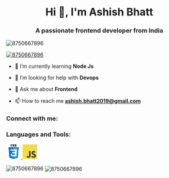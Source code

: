 <h1 align="center">Hi 👋, I'm Ashish Bhatt</h1>
<h3 align="center">A passionate frontend developer from India</h3>

<p align="left"> <img src="https://komarev.com/ghpvc/?username=8750667896&label=Profile%20views&color=0e75b6&style=flat" alt="8750667896" /> </p>

<p align="left"> <a href="https://github.com/ryo-ma/github-profile-trophy"><img src="https://github-profile-trophy.vercel.app/?username=8750667896" alt="8750667896" /></a> </p>

- 🌱 I’m currently learning **Node Js**

- 🤝 I’m looking for help with **Devops**

- 💬 Ask me about **Frontend**

- 📫 How to reach me **ashish.bhatt2019@gmail.com**

<h3 align="left">Connect with me:</h3>
<p align="left">
</p>

<h3 align="left">Languages and Tools:</h3>
<p align="left"> <a href="https://www.w3schools.com/css/" target="_blank" rel="noreferrer"> <img src="https://raw.githubusercontent.com/devicons/devicon/master/icons/css3/css3-original-wordmark.svg" alt="css3" width="40" height="40"/> </a> <a href="https://developer.mozilla.org/en-US/docs/Web/JavaScript" target="_blank" rel="noreferrer"> <img src="https://raw.githubusercontent.com/devicons/devicon/master/icons/javascript/javascript-original.svg" alt="javascript" width="40" height="40"/> </a> </p>

<p><img align="left" src="https://github-readme-stats.vercel.app/api/top-langs?username=8750667896&show_icons=true&locale=en&layout=compact" alt="8750667896" /></p>

<p>&nbsp;<img align="center" src="https://github-readme-stats.vercel.app/api?username=8750667896&show_icons=true&locale=en" alt="8750667896" /></p>
